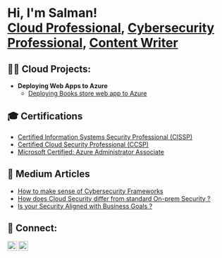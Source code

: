 <h1>Hi, I'm Salman! <br/><a href="https://github.com/salman-cissp">Cloud Professional</a>, <a href="https://www.linkedin.com/in/salman-cissp/">Cybersecurity Professional</a>, <a href="https://www.medium.com/@salman-cissp">Content Writer</a></h1>

<h2>👨‍💻 Cloud Projects:</h2>

- <b>Deploying Web Apps to Azure</b>
  - [Deploying Books store web app to Azure]([https://github.com/salman-cissp/-](https://github.com/salman-cissp/Deploy.WebApp.to.Azure))

<h2>🎓 Certifications</h2>

- [Certified Information Systems Security Professional (CISSP)](https://www.credly.com/badges/66086275-8c86-4975-8655-70aa267c2d8a/public_url)
- [Certified Cloud Security Professional (CCSP)](https://www.credly.com/badges/a206ad8d-b820-4e09-aea6-53851e8b8295/public_url)
- [Microsoft Certified: Azure Administrator Associate](https://www.credly.com/badges/489834f1-cc20-4e81-9635-04b905ae460d/public_url)


<h2>📝 Medium Articles</h2>

- [How to make sense of Cybersecurity Frameworks](https://medium.com/@salman-cissp/how-to-make-sense-of-cybersecurity-frameworks-a5c84064ee0c)
- [How does Cloud Security differ from standard On-prem Security ?](https://medium.com/@salman-cissp/how-does-cloud-security-differ-from-standard-on-prem-security-6b0a573a3e3f)
- [Is your Security Aligned with Business Goals ?](https://medium.com/@salman-cissp/is-your-security-aligned-with-the-business-goals-7a960698d805)

<h2> 🤳 Connect:</h2>

[<img align="left" alt="Salman | Medium" width="22px" src="https://cdn.jsdelivr.net/npm/simple-icons@v3/icons/medium.svg" />][medium]
[<img align="left" alt="Salman | LinkedIn" width="22px" src="https://cdn.jsdelivr.net/npm/simple-icons@v3/icons/linkedin.svg" />][linkedin]


[medium]: https://www.medium.com/@salman-cissp
[linkedin]: https://linkedin.com/in/salman-cissp
